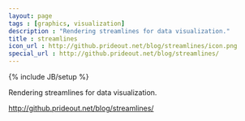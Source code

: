 ```yaml
---
layout: page
tags : [graphics, visualization]
description : "Rendering streamlines for data visualization."
title : streamlines
icon_url : http://github.prideout.net/blog/streamlines/icon.png
special_url : http://github.prideout.net/blog/streamlines/
---
```

{% include JB/setup %}

Rendering streamlines for data visualization.

http://github.prideout.net/blog/streamlines/